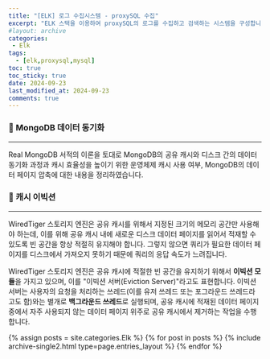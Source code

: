 ```yaml
---
title: "[ELK] 로그 수집시스템 - proxySQL 수집"
excerpt: "ELK 스택을 이용하여 proxySQL의 로그를 수집하고 검색하는 시스템을 구성합니다."
#layout: archive
categories:
 - Elk
tags:
  - [elk,proxysql,mysql]
toc: true
toc_sticky: true
date: 2024-09-23
last_modified_at: 2024-09-23
comments: true
---
```


### 🚀 MongoDB 데이터 동기화
---
Real MongoDB 서적의 이론을 토대로 MongoDB의 공유 캐시와 디스크 간의 데이터 동기화 과정과 캐시 효율성을 높이기 위한 운영체제 캐시 사용 여부, MongoDB의 데이터 페이지 압축에 대한 내용을 정리하였습니다.
<br/>



### 🚀 캐시 이빅션
---
WiredTiger 스토리지 엔진은 공유 캐시를 위해서 지정된 크기의 메모리 공간만 사용해야 하는데, 이를 위해 공유 캐시 내에 새로운 디스크 데이터 페이지를 읽어서 적재할 수 있도록 빈 공간을 항상 적절히 유지해야 합니다. 그렇지 않으면 쿼리가 필요한 데이터 페이지를 디스크에서 가져오지 못하기 때문에 쿼리의 응답 속도가 느려집니다.

WiredTiger 스토리지 엔진은 공유 캐시에 적절한 빈 공간을 유지하기 위해서 **이빅션 모듈**을 가지고 있으며, 이를 "이빅션 서버(Eviction Server)"라고도 표현합니다. 이빅션 서버는 사용자의 요청을 처리하는 쓰레드(이를 유저 쓰레드 또는 포그라운드 쓰레드라고도 함)와는 별개로 **백그라운드 쓰레드**로 실행되며, 공유 캐시에 적재된 데이터 페이지 중에서 자주 사용되지 않는 데이터 페이지 위주로 공유 캐시에서 제거하는 작업을 수행합니다. 

{% assign posts = site.categories.Elk %}
{% for post in posts %} {% include archive-single2.html type=page.entries_layout %} {% endfor %}
